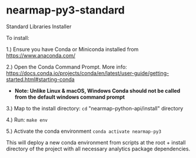 # nearmap-py3-standard

Standard Libraries Installer

To install:

1.) Ensure you have Conda or Miniconda installed from https://www.anaconda.com/

2.) Open the Conda Command Prompt. More info: https://docs.conda.io/projects/conda/en/latest/user-guide/getting-started.html#starting-conda 
    
- **Note: Unlike Linux & macOS, Windows Conda should not be called from the default windows command prompt**

3.) Map to the install directory: ```cd``` "nearmap-python-api/install" directory

4.) Run: ```make env```

5.) Activate the conda environment ```conda activate nearmap-py3```

This will deploy a new conda environment from scripts at the root + install directory of the project with all necessary analytics package dependencies.
